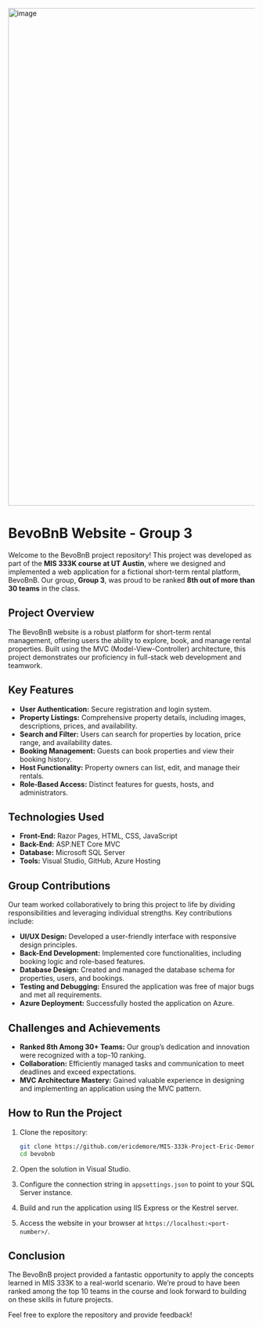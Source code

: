 <img width="1014" alt="image" src="https://github.com/user-attachments/assets/f293ccb8-850e-4f14-9010-0eb0abaef374" />

# BevoBnB Website - Group 3  

Welcome to the BevoBnB project repository! This project was developed as part of the **MIS 333K course at UT Austin**, where we designed and implemented a web application for a fictional short-term rental platform, BevoBnB. Our group, **Group 3**, was proud to be ranked **8th out of more than 30 teams** in the class.  

## Project Overview  

The BevoBnB website is a robust platform for short-term rental management, offering users the ability to explore, book, and manage rental properties. Built using the MVC (Model-View-Controller) architecture, this project demonstrates our proficiency in full-stack web development and teamwork.  

## Key Features  

- **User Authentication:** Secure registration and login system.  
- **Property Listings:** Comprehensive property details, including images, descriptions, prices, and availability.  
- **Search and Filter:** Users can search for properties by location, price range, and availability dates.  
- **Booking Management:** Guests can book properties and view their booking history.  
- **Host Functionality:** Property owners can list, edit, and manage their rentals.  
- **Role-Based Access:** Distinct features for guests, hosts, and administrators.  

## Technologies Used  

- **Front-End:** Razor Pages, HTML, CSS, JavaScript  
- **Back-End:** ASP.NET Core MVC  
- **Database:** Microsoft SQL Server  
- **Tools:** Visual Studio, GitHub, Azure Hosting  

## Group Contributions  

Our team worked collaboratively to bring this project to life by dividing responsibilities and leveraging individual strengths. Key contributions include:  

- **UI/UX Design:** Developed a user-friendly interface with responsive design principles.  
- **Back-End Development:** Implemented core functionalities, including booking logic and role-based features.  
- **Database Design:** Created and managed the database schema for properties, users, and bookings.  
- **Testing and Debugging:** Ensured the application was free of major bugs and met all requirements.  
- **Azure Deployment:** Successfully hosted the application on Azure.  

## Challenges and Achievements  

- **Ranked 8th Among 30+ Teams:** Our group’s dedication and innovation were recognized with a top-10 ranking.  
- **Collaboration:** Efficiently managed tasks and communication to meet deadlines and exceed expectations.  
- **MVC Architecture Mastery:** Gained valuable experience in designing and implementing an application using the MVC pattern.  

## How to Run the Project  

1. Clone the repository:  
   ```bash  
   git clone https://github.com/ericdemore/MIS-333k-Project-Eric-Demore 
   cd bevobnb  
   ```  

2. Open the solution in Visual Studio.  

3. Configure the connection string in `appsettings.json` to point to your SQL Server instance.  

4. Build and run the application using IIS Express or the Kestrel server.  

5. Access the website in your browser at `https://localhost:<port-number>/`.  

## Conclusion  

The BevoBnB project provided a fantastic opportunity to apply the concepts learned in MIS 333K to a real-world scenario. We’re proud to have been ranked among the top 10 teams in the course and look forward to building on these skills in future projects.  

Feel free to explore the repository and provide feedback!  
